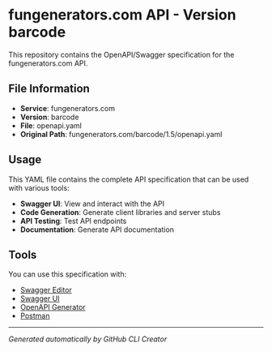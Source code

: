 # fungenerators.com API - Version barcode

This repository contains the OpenAPI/Swagger specification for the fungenerators.com API.

## File Information

- **Service**: fungenerators.com
- **Version**: barcode
- **File**: openapi.yaml
- **Original Path**: fungenerators.com/barcode/1.5/openapi.yaml

## Usage

This YAML file contains the complete API specification that can be used with various tools:

- **Swagger UI**: View and interact with the API
- **Code Generation**: Generate client libraries and server stubs
- **API Testing**: Test API endpoints
- **Documentation**: Generate API documentation

## Tools

You can use this specification with:

- [Swagger Editor](https://editor.swagger.io/)
- [Swagger UI](https://swagger.io/tools/swagger-ui/)
- [OpenAPI Generator](https://openapi-generator.tech/)
- [Postman](https://www.postman.com/)

---

*Generated automatically by GitHub CLI Creator*
